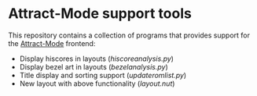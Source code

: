 # Attract-Mode support tools

This repository contains a collection of programs that provides support for the [Attract-Mode](attractmode.org/) frontend:

- Display hiscores in layouts (*hiscoreanalysis.py*)
- Display bezel art in layouts (*bezelanalysis.py*)
- Title display and sorting support (*updateromlist.py*)
- New layout with above functionality (*layout.nut*)

